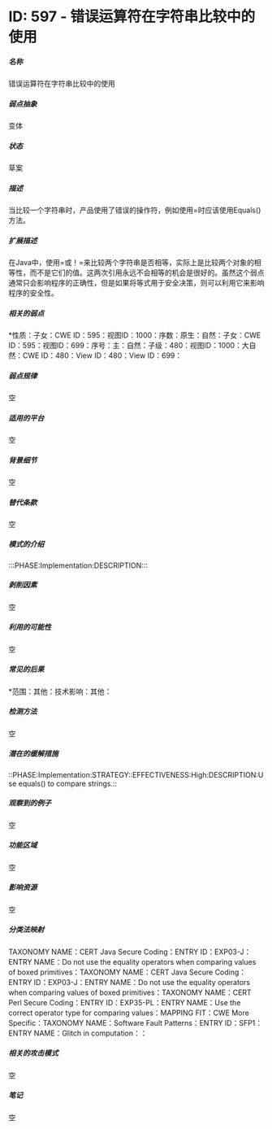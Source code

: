 # ID: 597 - 错误运算符在字符串比较中的使用
<h5>名称</h5>错误运算符在字符串比较中的使用
<h5>弱点抽象</h5>变体
<h5>状态</h5>草案
<h5>描述</h5>当比较一个字符串时，产品使用了错误的操作符，例如使用=时应该使用Equals()方法。
<h5>扩展描述</h5>在Java中，使用=或！=来比较两个字符串是否相等，实际上是比较两个对象的相等性，而不是它们的值。这两次引用永远不会相等的机会是很好的。虽然这个弱点通常只会影响程序的正确性，但是如果将等式用于安全决策，则可以利用它来影响程序的安全性。
<h5>相关的弱点</h5>*性质：子女：CWE ID：595：视图ID：1000：序数：原生：自然：子女：CWE ID：595：视图ID：699：序号：主：自然：子级：480：视图ID：1000：大自然：CWE ID：480：View ID：480：View ID：699：
<h5>弱点规律</h5>空
<h5>适用的平台</h5>空
<h5>背景细节</h5>空
<h5>替代条款</h5>空
<h5>模式的介绍</h5>:::PHASE:Implementation:DESCRIPTION:::
<h5>剥削因素</h5>空
<h5>利用的可能性</h5>空
<h5>常见的后果</h5>*范围：其他：技术影响：其他：
<h5>检测方法</h5>空
<h5>潜在的缓解措施</h5>::PHASE:Implementation:STRATEGY::EFFECTIVENESS:High:DESCRIPTION:Use equals() to compare strings.::
<h5>观察到的例子</h5>空
<h5>功能区域</h5>空
<h5>影响资源</h5>空
<h5>分类法映射</h5>TAXONOMY NAME：CERT Java Secure Coding：ENTRY ID：EXP03-J：ENTRY NAME：Do not use the equality operators when comparing values of boxed primitives：TAXONOMY NAME：CERT Java Secure Coding：ENTRY ID：EXP03-J：ENTRY NAME：Do not use the equality operators when comparing values of boxed primitives：TAXONOMY NAME：CERT Perl Secure Coding：ENTRY ID：EXP35-PL：ENTRY NAME：Use the correct operator type for comparing values：MAPPING FIT：CWE More Specific：TAXONOMY NAME：Software Fault Patterns：ENTRY ID：SFP1：ENTRY NAME：Glitch in computation：：
<h5>相关的攻击模式</h5>空
<h5>笔记</h5>空

